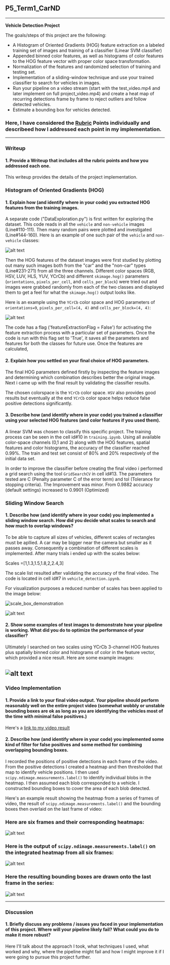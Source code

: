 ## P5_Term1_CarND
---

**Vehicle Detection Project**

The goals/steps of this project are the following:

* A Histogram of Oriented Gradients (HOG) feature extraction on a labeled training set of images and training of a classifier (Linear SVM classifier)
* Appended binned color features, as well as histograms of color features to the HOG feature vector with proper color space transformation. 
* Normalization of the features and randomized selection of training and testing set.
* Implementation of a sliding-window technique and use your trained classifier to search for vehicles in images.
* Run your pipeline on a video stream (start with the test_video.mp4 and later implement on full project_video.mp4) and create a heat map of recurring detections frame by frame to reject outliers and follow detected vehicles.
* Estimate a bounding box for vehicles detected.

[//]: # (Image References)
[image1]: ./output_images/car_not_car.jpg
[image2]: ./output_images/HOG_features_of_car_image.jpg
[image3]: ./examples/sliding_windows.jpg
[image4]: ./examples/sliding_window.jpg
[image5]: ./examples/bboxes_and_heat.png
[image6]: ./examples/labels_map.png
[image7]: ./examples/output_bboxes.png
[video1]: ./project_video.mp4

### Here, I have considered the [Rubric](https://review.udacity.com/#!/rubrics/513/view) Points individually and describeed how I addressed each point in my implementation.  

---
### Writeup

#### 1. Provide a Writeup that includes all the rubric points and how you addressed each one.    

This writeup provides the details of the project implementation.

### Histogram of Oriented Gradients (HOG)

#### 1. Explain how (and identify where in your code) you extracted HOG features from the training images.

A separate code ("DataExploration.py") is first written for exploring the dataset. This code reads in all the `vehicle` and `non-vehicle` images (Line#110-111).  Then many random pairs were plotted and investigated (Line#144-160). Here is an example of one such pair of the `vehicle` and `non-vehicle` classes:

![alt text][image1]

Then the HOG features of the dataset images were first studied by plotting out many such images both from the "car" and the "non-car" types (Line#231-271) from all the three channels. Different color spaces (RGB, HSV, LUV, HLS, YUV, YCrCb) and different `skimage.hog()` parameters (`orientations`, `pixels_per_cell`, and `cells_per_block`) were tried out and images were grabbed randomly from each of the two classes and displayed them to get a feel for what the `skimage.hog()` output looks like.

Here is an example using the `YCrCb` color space and HOG parameters of `orientations=9`, `pixels_per_cell=(4, 4)` and `cells_per_block=(4, 4)`:


![alt text][image2]

The code has a flag ('featureExtractionFlag = False') for activating the feature extraction process with a particular set of parameters. Once the code is run with this flag set to 'True', it saves all the parameters and features for both the classes for future use. Once the features are calculated,

#### 2. Explain how you settled on your final choice of HOG parameters.

The final HOG parameters defined firstly by inspecting the feature images and determining which combination describes better the original image. Next i came up with the final result by validating the classifier results. 

The chosen colorspace is the `YCrCb` color space. `HSV` also provides good results but eventually at the end `YCrCb` color space helps reduce false positive detections significantly.

#### 3. Describe how (and identify where in your code) you trained a classifier using your selected HOG features (and color features if you used them).

A linear SVM was chosen to classify this specific project. The training process can be seen in the cell id#10 in `training.ipynb`. Using all available color-space channels (0,1 and 2) along with the HOG features, spatial features and color histograms, the accuracy of the classifier reached 0.99%. The train and test set consist of 80% and 20% respectively of the initial data set.

In order to improve the classifier before creating the final video i performed a grid search using the tool `GridSearchCV` in cell id#13. The parameters tested are C (Penalty parameter C of the error term) and tol (Tolerance for stopping criteria). The Improvement was minor. From 0.9882 accuracy (default settings) increased to 0.9901 (Optimized)

### Sliding Window Search

#### 1. Describe how (and identify where in your code) you implemented a sliding window search.  How did you decide what scales to search and how much to overlap windows?

To be able to capture all sizes of vehicles, different scales of rectangles must be apllied. A car may be bigger near the camera but smaller as it passes away. Consequently a combination of different scales is implemented. After many trials i ended up with the scales below:

Scales =[1,1.3,1.5,1.8,2,2.4,3]

The scale list resulted after validating the accuracy of the final video. The code is located in cell id#7 in `vehicle_detection.ipynb`.

For visualization purposes a reduced number of scales has been applied to the image below:

![scale_box_demonstration](http://i.imgur.com/HWQvPVK.png)

![alt text][image3]

#### 2. Show some examples of test images to demonstrate how your pipeline is working.  What did you do to optimize the performance of your classifier?

Ultimately I searched on two scales using YCrCb 3-channel HOG features plus spatially binned color and histograms of color in the feature vector, which provided a nice result.  Here are some example images:

![alt text][image4]
---

### Video Implementation

#### 1. Provide a link to your final video output.  Your pipeline should perform reasonably well on the entire project video (somewhat wobbly or unstable bounding boxes are ok as long as you are identifying the vehicles most of the time with minimal false positives.)
Here's a [link to my video result](./project_video.mp4)


#### 2. Describe how (and identify where in your code) you implemented some kind of filter for false positives and some method for combining overlapping bounding boxes.

I recorded the positions of positive detections in each frame of the video.  From the positive detections I created a heatmap and then thresholded that map to identify vehicle positions.  I then used `scipy.ndimage.measurements.label()` to identify individual blobs in the heatmap.  I then assumed each blob corresponded to a vehicle.  I constructed bounding boxes to cover the area of each blob detected.  

Here's an example result showing the heatmap from a series of frames of video, the result of `scipy.ndimage.measurements.label()` and the bounding boxes then overlaid on the last frame of video:

### Here are six frames and their corresponding heatmaps:

![alt text][image5]

### Here is the output of `scipy.ndimage.measurements.label()` on the integrated heatmap from all six frames:
![alt text][image6]

### Here the resulting bounding boxes are drawn onto the last frame in the series:
![alt text][image7]



---

### Discussion

#### 1. Briefly discuss any problems / issues you faced in your implementation of this project.  Where will your pipeline likely fail?  What could you do to make it more robust?

Here I'll talk about the approach I took, what techniques I used, what worked and why, where the pipeline might fail and how I might improve it if I were going to pursue this project further.  


